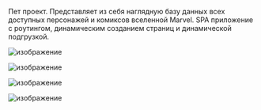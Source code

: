 Пет проект. Представляет из себя наглядную базу данных всех доступных персонажей и комиксов вселенной Marvel. SPA приложение с роутингом, динамическим созданием страниц и динамической подгрузкой. 

![изображение](https://github.com/GlebKoley/Marvel-Information-Portal/assets/79981105/9cf5f950-10af-4f74-aa8d-afbb69b753c5)

![изображение](https://github.com/GlebKoley/Marvel-Information-Portal/assets/79981105/38993e9b-af60-4e17-aeaa-2896d0d53e67)

![изображение](https://github.com/GlebKoley/Marvel-Information-Portal/assets/79981105/205cde6d-ad90-4926-bc4a-3d710ddaf6de)

![изображение](https://github.com/GlebKoley/Marvel-Information-Portal/assets/79981105/cd540f2a-f560-43fa-8846-764910a7bbfd)

